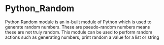 # Python_Random
Python Random module is an in-built module of Python which is used to generate random numbers. These are pseudo-random numbers means these are not truly random. This module can be used to perform random actions such as generating numbers, print random a value for a list or string

